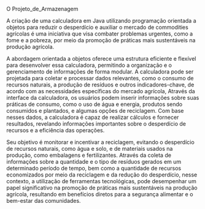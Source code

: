 O Projeto_de_Armazenagem




A criação de uma calculadora em Java utilizando programação orientada a objetos para reduzir o desperdício e auxiliar o mercado de commodities agrícolas é uma iniciativa que visa combater problemas urgentes, como a fome e a pobreza, por meio da promoção de práticas mais sustentáveis na produção agrícola.

A abordagem orientada a objetos oferece uma estrutura eficiente e flexível para desenvolver essa calculadora, permitindo a organização e o gerenciamento de informações de forma modular. A calculadora pode ser projetada para coletar e processar dados relevantes, como o consumo de recursos naturais, a produção de resíduos e outros indicadores-chave, de acordo com as necessidades específicas do mercado agrícola, Através da interface da calculadora, os usuários  podem inserir informações sobre suas práticas de consumo, como o uso de água e energia, produtos sendo consumidos e plantados, e algumas opções de reciclagem. Com base nesses dados, a calculadora é capaz de realizar cálculos e fornecer resultados, revelando informações importantes sobre o desperdício de recursos e a eficiência das operações.

Seu objetivo é monitorar e incentivar a reciclagem, evitando o desperdício de recursos naturais, como água e solo, e de materiais usados na produção, como embalagens e fertilizantes. Através da coleta de informações sobre a quantidade e o tipo de resíduos gerados em um determinado período de tempo, bem como a quantidade de recursos economizados por meio da reciclagem e da redução do desperdício, nesse contexto, a utilização de ferramentas tecnológicas, pode desempenhar um papel significativo na promoção de práticas mais sustentáveis na produção agrícola, resultando em benefícios diretos para a segurança alimentar e o bem-estar das comunidades. 
